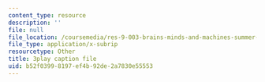```yaml
---
content_type: resource
description: ''
file: null
file_location: /coursemedia/res-9-003-brains-minds-and-machines-summer-course-summer-2015/b52f03998197ef4b92de2a7830e55553_3xBTFOxtfNU.srt
file_type: application/x-subrip
resourcetype: Other
title: 3play caption file
uid: b52f0399-8197-ef4b-92de-2a7830e55553
---
```

